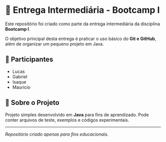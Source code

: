 <h1>📘 Entrega Intermediária - Bootcamp I</h1>

<p>Este repositório foi criado como parte da entrega intermediária da disciplina <strong>Bootcamp I</strong>.</p>

<p>O objetivo principal desta entrega é praticar o uso básico do <strong>Git e GitHub</strong>, além de organizar um pequeno projeto em Java.</p>

<h2>👥 Participantes</h2>
<ul>
  <li>Lucas</li>
  <li>Gabriel</li>
  <li>Isaque</li>
  <li>Mauricio</li>
</ul>

<h2>📝 Sobre o Projeto</h2>
<p>Projeto simples desenvolvido em <strong>Java</strong> para fins de aprendizado. Pode conter arquivos de teste, exemplos e códigos experimentais.</p>

<hr>

<p><em>Repositório criado apenas para fins educacionais.</em></p>
